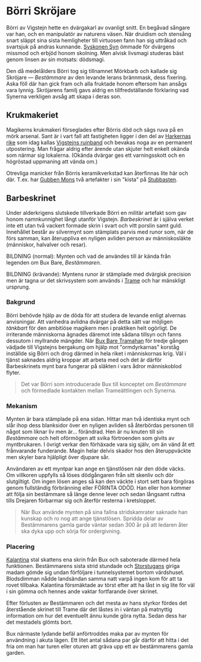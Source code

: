 <title>Börri Skröjare - Gravsådd</title>

# Börri Skröjare

Börri av Vigstejn hette en dvärgakarl av ovanligt snitt. En begåvad sångare var han, och en manipulatör av naturens väsen. När druidism och stensång snart släppt sina sista hemligheter till virtuosen fann han sig uttråkad och svartsjuk på andras kunnande. [Syskonen Syn](syskonen_syn.html) ömmade för dvärgens missmod och erbjöd honom skolning. Men alvisk livsmagi studeras bäst genom linsen av sin motsats: dödsmagi.

Den då medelålders Börri tog sig tillnamnet Mörkbarb och kallade sig Skröjare — *Bestämmare* av den levande lerans brännmask, dess fixering. Aska föll där han gick fram och alla fruktade honom eftersom han ansågs vara lynnig. Skröjarens familj gavs aldrig en tillfredställande förklaring vad Synerna verkligen avsåg att skapa i deras son.

## Krukmakeriet

Magikerns krukmakeri förseglades efter Börris död och sägs ruva på en mörk arsenal. Sant är i vart fall att fastigheten ligger i den del av [Harkernas rike](kung_göff.html) som idag kallas [Vigstejns ruinband](vigstejns_ruinband.html) och bevakas noga av en permanent utpostering. Man frågar aldrig efter ärende utan skjuter helt enkelt okända som närmar sig lokalerna. (Okända dvärgar ges ett varningsskott och en högröstad uppmaning att vända om.)

Otrevliga manicker från Börris keramikverkstad kan återfinnas lite här och där. T.ex. har [Gubben Mons](gubben_mons.html) två artefakter i sin "kista" på [Stubbasten](stubbasten.html#kistan).

## Barbeskrinet

Under alderkrigens slutskede tillverkade Börri en militär artefakt som gav honom namnkunnighet långt utanför Vigstejn. *Barbeskrinet* är i själva verket inte ett utan två vackert formade skrin i svart och vitt porslin samt guld. Innehållet består av silvermynt som stämplats parvis med runor som, när de förs samman, kan återuppliva en nyligen avliden person av människosläkte (människor, halvalver och resar).

BILDNING (normal): Mynten och vad de användes till är kända från legenden om Bux Bare, *Bestämmaren*.

BILDNING (krävande): Myntens runor är stämplade med dvärgisk precision men är tagna ur det skrivsystem som används i [Trame](trame.html) och har mänskligt ursprung.

### Bakgrund

Börri behövde hjälp av de döda för att studera de levande enligt alvernas anvisningar. Att vanhedra avlidna dvärgar på detta sätt var möjligen *tänkbart* för den ambitiöse magikern men i praktiken helt ogörligt. De irriterande människorna ägnades däremot inte sådana tillsyn och fanns dessutom i myllrande mängder. När [Bux Bare Tramahan](gravröset.html#bux-bare-tramahan) för tredje gången vädjade till Vigstejns bergakung om hjälp mot "ormdyrkarnas" korståg inställde sig Börri och drog därmed in hela riket i människornas krig. Väl i tjänst saknades aldrig kroppar att arbeta med och det är därför Barbeskrinets mynt bara fungerar på släkten i vars ådror människoblod flyter.

> Det var Börri som introducerade Bux till konceptet om *Bestämmare* och förmedlade kontakten mellan Trameättlingen och Synerna.

### Mekanism

Mynten är bara stämplade på ena sidan. Hittar man två identiska mynt och slår ihop dess blanksidor över en nyligen avliden så återbördas personen till något som liknar liv men är... förändrad. Hen är nu knuten till sin *Bestämmare* och helt oförmögen att svika förtroenden som givits av myntbrukaren. I övrigt verkar den förhäxade vara sig själv, om än vänd åt ett frånvarande funderande. Magin helar delvis skador hos den återuppväckte men skyler bara hjälpligt över djupare sår.

Användaren av ett myntpar kan ange en tjänstlösen när den döde väcks. Om villkoren uppfylls så löses dödgångaren från sitt skenliv och dör slutgiltigt. Om ingen lösen anges så kan den väckte i stort sett bara förgöras genom fullständig förbränning eller FÖRINTA ODÖD. Han eller hon kommer att följa sin bestämmare så länge denne lever och sedan långsamt ruttna tills Drejaren förbarmar sig och återför resterna i kretsloppet.

> När Bux använde mynten på sina fallna stridskamrater saknade han kunskap och ro nog att ange tjänstlösen. Spridda delar av Bestämmarens gamla garde väntar sedan 300 år på att ledaren åter ska dyka upp och sörja för ordergivning.

### Placering

[Kalantina](kalantina.html) stal skattens ena skrin från Bux och saboterade därmed hela funktionen. Bestämmarens sista strid stundade och [Storstugans](storstugan.html) giriga madam gömde sig undan förföljare i tunnelsystemet bortom värdshuset. Blodsdimman nådde landsändan samma natt varpå ingen kom för att ta rovet tillbaka. Kalantina försmäktade av törst efter att ha låst in sig lite för väl i sin gömma och hennes ande vaktar fortfarande över skrinet.

Efter förlusten av Bestämmaren och det mesta av hans styrkor fördes det återstående skrinet till Trame där det låstes in i väntan på matnyttig information om hur det eventuellt ännu kunde göra nytta. Sedan dess har det mestadels glömts bort.

Bux närmaste lydande befäl anförtroddes maka par av mynten för användning i akuta lägen. Ett litet antal sådana par går därför att hitta i det fria om man har turen eller oturen att gräva upp ett av bestämmarens gamla garden.
